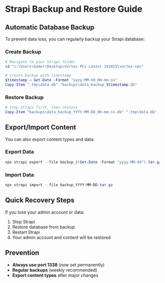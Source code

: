 # Strapi Backup and Restore Guide

## Automatic Database Backup

To prevent data loss, you can regularly backup your Strapi database:

### Create Backup
```powershell
# Navigate to your Strapi folder
cd "c:\Users\Gamer\Desktop\Vortex PCs Latest 191025\vortex-cms"

# Create backup with timestamp
$timestamp = Get-Date -Format "yyyy-MM-dd_HH-mm-ss"
Copy-Item ".tmp\data.db" "backups\data_backup_$timestamp.db"
```

### Restore Backup
```powershell
# Stop Strapi first, then restore
Copy-Item "backups\data_backup_YYYY-MM-DD_HH-mm-ss.db" ".tmp\data.db"
```

## Export/Import Content

You can also export content types and data:

### Export Data
```powershell
npx strapi export --file backup_$(Get-Date -Format "yyyy-MM-dd").tar.gz
```

### Import Data
```powershell
npx strapi import --file backup_YYYY-MM-DD.tar.gz
```

## Quick Recovery Steps

If you lose your admin account or data:
1. Stop Strapi
2. Restore database from backup
3. Restart Strapi
4. Your admin account and content will be restored

## Prevention

- **Always use port 1338** (now set permanently)
- **Regular backups** (weekly recommended)
- **Export content types** after major changes